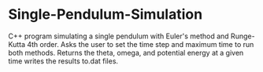 # Single-Pendulum-Simulation
C++ program simulating a single pendulum with Euler's method and Runge-Kutta 4th order.
Asks the user to set the time step and maximum time to run both methods.
Returns the theta, omega, and potential energy at a given time writes the results to.dat files.
